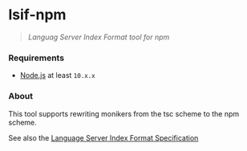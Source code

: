 # lsif-npm
> *Languag Server Index Format tool for npm*

### Requirements

- [Node.js](https://nodejs.org/en/) at least `10.x.x`

### About

This tool supports rewriting monikers from the tsc scheme to the npm scheme.

See also the [Language Server Index Format Specification](https://github.com/Microsoft/language-server-protocol/blob/master/indexFormat/specification.md)
